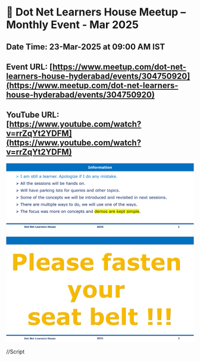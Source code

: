 # 📢 Dot Net Learners House Meetup – Monthly Event - Mar 2025

## Date Time: 23-Mar-2025 at 09:00 AM IST



## Event URL: [https://www.meetup.com/dot-net-learners-house-hyderabad/events/304750920](https://www.meetup.com/dot-net-learners-house-hyderabad/events/304750920)

## YouTube URL: [https://www.youtube.com/watch?v=rrZqYt2YDFM](https://www.youtube.com/watch?v=rrZqYt2YDFM)



![Information | 100x100](../Documentation/Images/Information.PNG)

![Seat Belt | 100x100](../Documentation/Images/SeatBelt.PNG)


//Script